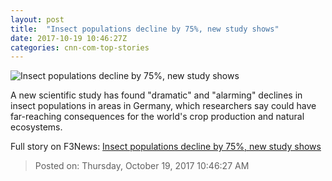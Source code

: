 ```yaml
---
layout: post
title:  "Insect populations decline by 75%, new study shows"
date: 2017-10-19 10:46:27Z
categories: cnn-com-top-stories
---
```


![Insect populations decline by 75%, new study shows](http://cdn.cnn.com/cnnnext/dam/assets/171019113605-insect-pollinating-wildflower-super-tease.jpg)

A new scientific study has found "dramatic" and "alarming" declines in insect populations in areas in Germany, which researchers say could have far-reaching consequences for the world's crop production and natural ecosystems.


Full story on F3News: [Insect populations decline by 75%, new study shows](http://www.f3nws.com/n/dpJyRG)

> Posted on: Thursday, October 19, 2017 10:46:27 AM
